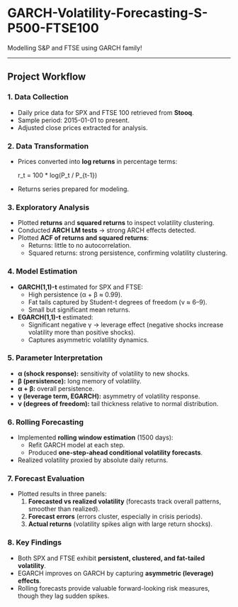 # GARCH-Volatility-Forecasting-S-P500-FTSE100
Modelling S&P and FTSE using GARCH family!

---

## Project Workflow

### 1. Data Collection
- Daily price data for SPX and FTSE 100 retrieved from **Stooq**.  
- Sample period: 2015-01-01 to present.  
- Adjusted close prices extracted for analysis.  

### 2. Data Transformation
- Prices converted into **log returns** in percentage terms:  

  r_t = 100 * log(P_t / P_{t-1})

- Returns series prepared for modeling.  

### 3. Exploratory Analysis
- Plotted **returns** and **squared returns** to inspect volatility clustering.  
- Conducted **ARCH LM tests** → strong ARCH effects detected.  
- Plotted **ACF of returns and squared returns**:  
  - Returns: little to no autocorrelation.  
  - Squared returns: strong persistence, confirming volatility clustering.  

### 4. Model Estimation
- **GARCH(1,1)-t** estimated for SPX and FTSE:  
  - High persistence (α + β ≈ 0.99).  
  - Fat tails captured by Student-t degrees of freedom (ν ≈ 6–9).  
  - Small but significant mean returns.  
- **EGARCH(1,1)-t** estimated:  
  - Significant negative γ → leverage effect (negative shocks increase volatility more than positive shocks).  
  - Captures asymmetric volatility dynamics.  

### 5. Parameter Interpretation
- **α (shock response):** sensitivity of volatility to new shocks.  
- **β (persistence):** long memory of volatility.  
- **α + β:** overall persistence.  
- **γ (leverage term, EGARCH):** asymmetry of volatility response.  
- **ν (degrees of freedom):** tail thickness relative to normal distribution.  

### 6. Rolling Forecasting
- Implemented **rolling window estimation** (1500 days):  
  - Refit GARCH model at each step.  
  - Produced **one-step-ahead conditional volatility forecasts**.  
- Realized volatility proxied by absolute daily returns.  

### 7. Forecast Evaluation
- Plotted results in three panels:  
  1. **Forecasted vs realized volatility** (forecasts track overall patterns, smoother than realized).  
  2. **Forecast errors** (errors cluster, especially in crisis periods).  
  3. **Actual returns** (volatility spikes align with large return shocks).  

### 8. Key Findings
- Both SPX and FTSE exhibit **persistent, clustered, and fat-tailed volatility**.  
- EGARCH improves on GARCH by capturing **asymmetric (leverage) effects**.  
- Rolling forecasts provide valuable forward-looking risk measures, though they lag sudden spikes.  
